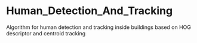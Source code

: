 # Human_Detection_And_Tracking
Algorithm for human detection and tracking inside buildings based on HOG descriptor and centroid tracking
